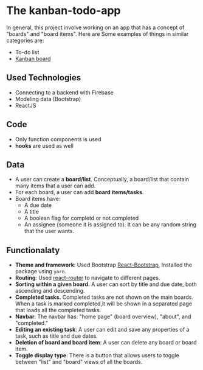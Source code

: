 # The kanban-todo-app
In general, this project involve working on an app that has a concept of "boards" and "board items".
Here are Some examples of things in similar categories
are:

* To-do list
* [Kanban board](https://en.wikipedia.org/wiki/Kanban_board)

## Used Technologies
* Connecting to a backend with Firebase
* Modeling data (Bootstrap)
* ReactJS

## Code
* Only function components is used
* **hooks** are used as well

## Data

* A user can create a **board/list**. Conceptually, a board/list
  that contain many items that a user can add.
* For each board, a user can add **board items/tasks**. 
* Board items have:
   * A due date
   * A title
   * A boolean flag for completd or not completed
   * An assignee (someone it is assigned to). It can be any random string that
     the user wants.
   
## Functionalaty

* **Theme and framework**: Used Bootstrap 
  [React-Bootstrap](https://react-bootstrap.github.io/),
  Installed the package using `yarn`.
* **Routing**: Used [react-router](https://reacttraining.com/react-router/) to
  navigate to different pages.
* **Sorting within a given board.** A user can sort by title and
  due date, both ascending and descending.
* **Completed tasks.** Completed tasks are not shown on the main boards.
  When a task is marked completed,it will be shown in a separated page that loads all the
  completed tasks.
* **Navbar**: The navbar has: "home page" (board
  overview), "about", and "completed."
* **Editing an existing task**: A user can edit and save any
  properties of a task, such as title and due dates.
* **Deletion of board and board item**: A user can delete any
  board or board item.
* **Toggle display type**: There is a button that allows users to toggle
  between "list" and "board" views of all the boards.
